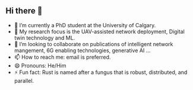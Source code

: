 ## Hi there 👋

- 🔭 I’m currently a PhD student at the University of Calgary.
- 🌱 My research focus is the UAV-assisted network deployment, Digital twin technology and ML. 
- 👯 I’m looking to collaborate on publications of intelligent network mangement, 6G enabling technologies, generative AI ...
- 📫 How to reach me: email is preferred.
- 😄 Pronouns: He/Him
- ⚡ Fun fact: Rust is named after a fungus that is robust, distributed, and parallel.

<!--
**kobeHub/kobeHub** is a ✨ _special_ ✨ repository because its `README.md` (this file) appears on your GitHub profile.

Here are some ideas to get you started:


-->

